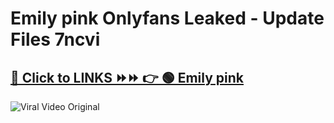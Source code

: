 
 # Emily pink Onlyfans Leaked - Update Files 7ncvi

## <h2><a href="https://clipsfans.com/Emily_pink&ref=git">🔗 Click to LINKS ⏩⏩ 👉 🟢 Emily pink </a></h2>

<a href="https://clipsfans.com/Emily_pink&ref=git" rel="nofollow" data-target="animated-image.originalLink"><img src="https://i.ibb.co.com/xMMVF88/686577567.gif" alt="Viral Video Original" style="max-width: 100%; display: inline-block;" data-target="animated-image.originalImage"></a>

